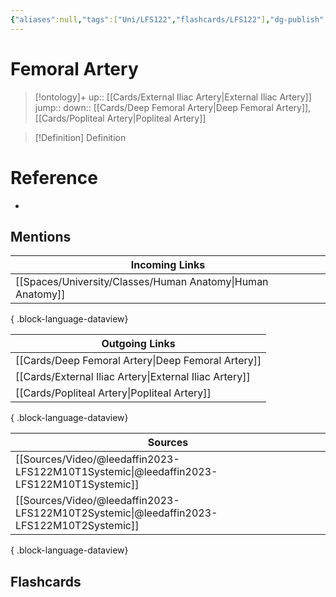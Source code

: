 ```yaml
---
{"aliases":null,"tags":["Uni/LFS122","flashcards/LFS122"],"dg-publish":true,"permalink":"/cards/femoral-artery/","dgPassFrontmatter":true}
---
```


# Femoral Artery

> [!ontology]+
> up:: [[Cards/External Iliac Artery\|External Iliac Artery]]
> jump:: 
> down:: [[Cards/Deep Femoral Artery\|Deep Femoral Artery]], [[Cards/Popliteal Artery\|Popliteal Artery]]

> [!Definition] Definition

# Reference

- 

## Mentions

| Incoming Links                                                |
| ------------------------------------------------------------- |
| [[Spaces/University/Classes/Human Anatomy\|Human Anatomy]] |

{ .block-language-dataview}

| Outgoing Links                                            |
| --------------------------------------------------------- |
| [[Cards/Deep Femoral Artery\|Deep Femoral Artery]]     |
| [[Cards/External Iliac Artery\|External Iliac Artery]] |
| [[Cards/Popliteal Artery\|Popliteal Artery]]           |

{ .block-language-dataview}

| Sources                                                                                     |
| ------------------------------------------------------------------------------------------- |
| [[Sources/Video/@leedaffin2023-LFS122M10T1Systemic\|@leedaffin2023-LFS122M10T1Systemic]] |
| [[Sources/Video/@leedaffin2023-LFS122M10T2Systemic\|@leedaffin2023-LFS122M10T2Systemic]] |

{ .block-language-dataview}

## Flashcards